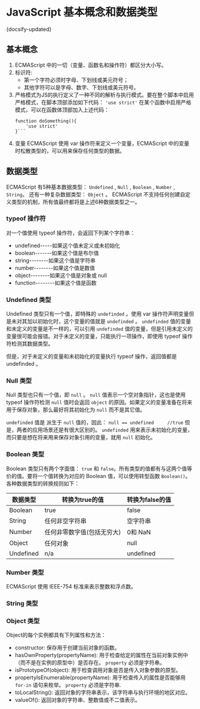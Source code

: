 
# JavaScript 基本概念和数据类型
{docsify-updated}

## 基本概念
1. ECMAScript 中的一切（变量、函数名和操作符）都区分大小写。
2. 标识符:
    + 第一个字符必须时字母、下划线或美元符号；
    + 其他字符可以是字母、数字、下划线或美元符号。
3. 严格模式为JS的执行定义了一种不同的解析与执行模式。要在整个脚本中启用严格模式，在脚本顶部添加如下代码：
    `'use strict'`
在某个函数中启用严格模式，可以在函数体顶部加入上述代码：
    ```
    function doSomething(){
        'use strict'
    }```
4. 变量
ECMAScript 使用 var 操作符来定义一个变量，ECMAScript 中的变量时松散类型的，可以用来保存任何类型的数据。

## 数据类型
ECMAScript 有5种基本数据类型： `Undefined` , `Null` , `Boolean` , `Number` , `String`。
还有一种复杂数据类型： `Object` 。
ECMAScript 不支持任何创建自定义类型的机制，所有值最终都将是上述6种数据类型之一。

### typeof 操作符
对一个值使用 typeof 操作符，会返回下列某个字符串：
+ undefined-----如果这个值未定义或未初始化
+ boolean-------如果这个值是布尔值
+ string--------如果这个值是字符串
+ number--------如果这个值是数值
+ object--------如果这个值是对象或 null
+ function--------如果这个值是函数


### Undefined 类型
Undefined 类型只有一个值，即特殊的 `undefinded` 。使用 var 操作符声明变量但是未对其加以初始化时，这个变量的值就是 `undefinded` 。
`undefinded` 值的变量和未定义的变量是不一样的，可以引用 `undefinded` 值的变量，但是引用未定义的变量很可能会报错。对于未定义的变量，只能执行一项操作，即使用 typeof 操作符检测其数据类型。

但是，对于未定义的变量和未初始化的变量执行 typeof 操作，返回值都是 undefinded 。

### Null 类型
Null 类型也只有一个值，即 `null` 。 `null` 值表示一个空对象指针，这也是使用 typeof 操作符检测 `null` 值时会返回 `object` 的原因。如果定义的变量准备在将来用于保存对象，那么最好将其初始化为 `null` 而不是其它值。

`undefinded` 值是 派生于 `null` 值的，因此：
```null == undefined     //true```
但是，两者的应用场景还是有很大区别的。 `undefinded` 用来表示未初始化的变量，而只要是想在将来用来保存对象引用的变量，就用 `null` 初始化。

### Boolean 类型
Boolean 类型只有两个字面值： `true` 和 `false`。所有类型的值都有与这两个值等价的值。要将一个值转换为对应的 Boolean 值，可以使用转型函数 `Boolean()`。
各种数据类型的转换规则如下：

|数据类型|转换为true的值|转换为false的值|
|--|--|--|
|Boolean|true|false|
|String|任何非空字符串|空字符串|
|Number|任何非零数字值(包括无穷大)|0和 NaN|
|Object|任何对象|null|
|Undefined|n/a|undefined|

### Number 类型
ECMAScript 使用 IEEE-754 标准来表示整数和浮点数。


### String 类型

### Object 类型
Object的每个实例都具有下列属性和方法：
+ constructor: 保存用于创建当前对象的函数。
+ hasOwnProperty(propertyName): 用于检查给定的属性在当前对象实例中（而不是在实例的原型中）是否存在。 `property` 必须是字符串。
+ isPrototypeOf(object): 用于检查调用对象是否是传入对象参数的原型。
+ propertyIsEnumerable(propertyName): 用于检查传入的属性是否能够用 `for-in` 语句来枚举。 `property` 必须是字符串.
+ toLocalString(): 返回对象的字符串表示，该字符串与执行环境的地区对应。
+ valueOf(): 返回对象的字符串、整数值或不二值表示。